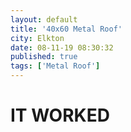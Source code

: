 ```yaml
---
layout: default
title: '40x60 Metal Roof'
city: Elkton
date: 08-11-19 08:30:32
published: true
tags: ['Metal Roof']
---
```


<h1>IT WORKED</h1>
